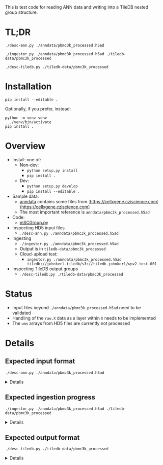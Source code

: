 This is test code for reading ANN data and writing into a TileDB nested group structure.

# TL;DR

```
./desc-ann.py ./anndata/pbmc3k_processed.h5ad

./ingestor.py ./anndata/pbmc3k_processed.h5ad ./tiledb-data/pbmc3k_processed

./desc-tiledb.py ./tiledb-data/pbmc3k_processed
```

# Installation

```
pip install --editable .
```

Optionally, if you prefer, instead:

```
python -m venv venv
. ./venv/bin/activate
pip install .
```

# Overview

* Install: one of:
  * Non-dev:
    * `python setup.py install`
    * `pip install .`
  * Dev:
    * `python setup.py develop`
    * `pip install --editable .`
* Sample data:
  * [anndata](./anndata) contains some files from [https://cellxgene.cziscience.com](https://cellxgene.cziscience.com)
  * The most important reference is `anndata/pbmc3k_processed.h5ad`
* Code:
  * [mSCGroup.py](./mSCGroup.py)
* Inspecting HD5 input files
  * `./desc-ann.py ./anndata/pbmc3k_processed.h5ad`
* Ingesting
  * `./ingestor.py ./anndata/pbmc3k_processed.h5ad`
  * Output is in `tiledb-data/pbmc3k_processed`
  * Cloud-upload test:
    * `ingestor.py ./anndata/pbmc3k_processed.h5ad tiledb://johnkerl-tiledb/s3://tiledb-johnkerl/wpv2-test-001`
* Inspecting TileDB output groups
  * `./desc-tiledb.py ./tiledb-data/pbmc3k_processed`

# Status

* Input files beyond `./anndata/pbmc3k_processed.h5ad` need to be validated
* Handling of the `raw.X` data as a layer within `X` needs to be implemented
* The `uns` arrays from HD5 files are currently not processed

# Details

## Expected input format

`./desc-ann.py ./anndata/pbmc3k_processed.h5ad`

<details>

```
================================================================ ./anndata/pbmc3k_processed.h5ad
ANNDATA SUMMARY:
AnnData object with n_obs × n_vars = 2638 × 1838
    obs: 'n_genes', 'percent_mito', 'n_counts', 'louvain'
    var: 'n_cells'
    uns: 'draw_graph', 'louvain', 'louvain_colors', 'neighbors', 'pca', 'rank_genes_groups'
    obsm: 'X_pca', 'X_tsne', 'X_umap', 'X_draw_graph_fr'
    varm: 'PCs'
    obsp: 'distances', 'connectivities'
X IS A    <class 'numpy.ndarray'>
  X SHAPE   (2638, 1838)
  OBS  LEN  2638
  VAR  LEN  1838
OBS IS A <class 'pandas.core.frame.DataFrame'>
  OBS  KEYS ['n_genes', 'percent_mito', 'n_counts', 'louvain']
VAR IS A <class 'pandas.core.frame.DataFrame'>
  VAR  KEYS ['n_cells']
OBSM KEYS ['X_pca', 'X_tsne', 'X_umap', 'X_draw_graph_fr']
  OBSM X_pca IS A <class 'numpy.ndarray'>
  OBSM X_tsne IS A <class 'numpy.ndarray'>
  OBSM X_umap IS A <class 'numpy.ndarray'>
  OBSM X_draw_graph_fr IS A <class 'numpy.ndarray'>
VARM KEYS ['PCs']
  VARM PCs IS A <class 'numpy.ndarray'>
OBSP KEYS ['distances', 'connectivities']
  OBSP distances IS A <class 'scipy.sparse.csr.csr_matrix'>
  OBSP connectivities IS A <class 'scipy.sparse.csr.csr_matrix'>
VARP KEYS []
```

</details>

## Expected ingestion progress

`./ingestor.py ./anndata/pbmc3k_processed.h5ad ./tiledb-data/pbmc3k_processed`

<details>

```
START  SCGroup.from_h5ad ./anndata/pbmc3k_processed.h5ad -> ./tiledb-data/pbmc3k_processed
  START  READING ./anndata/pbmc3k_processed.h5ad
  FINISH READING ./anndata/pbmc3k_processed.h5ad
  START  DECATEGORICALIZING
  FINISH DECATEGORICALIZING
  START  WRITING ./tiledb-data/pbmc3k_processed
    START  WRITING ./tiledb-data/pbmc3k_processed/X/data
    FINISH WRITING ./tiledb-data/pbmc3k_processed/X/data
    START  WRITING ./tiledb-data/pbmc3k_processed/obs
    FINISH WRITING ./tiledb-data/pbmc3k_processed/obs
    START  WRITING ./tiledb-data/pbmc3k_processed/var
    FINISH WRITING ./tiledb-data/pbmc3k_processed/var
    START  WRITING ./tiledb-data/pbmc3k_processed/obsm/X_pca
    FINISH WRITING ./tiledb-data/pbmc3k_processed/obsm/X_pca
    START  WRITING ./tiledb-data/pbmc3k_processed/obsm/X_tsne
    FINISH WRITING ./tiledb-data/pbmc3k_processed/obsm/X_tsne
    START  WRITING ./tiledb-data/pbmc3k_processed/obsm/X_umap
    FINISH WRITING ./tiledb-data/pbmc3k_processed/obsm/X_umap
    START  WRITING ./tiledb-data/pbmc3k_processed/obsm/X_draw_graph_fr
    FINISH WRITING ./tiledb-data/pbmc3k_processed/obsm/X_draw_graph_fr
    START  WRITING ./tiledb-data/pbmc3k_processed/varm/PCs
    FINISH WRITING ./tiledb-data/pbmc3k_processed/varm/PCs
    START  WRITING ./tiledb-data/pbmc3k_processed/obsp/distances
    FINISH WRITING ./tiledb-data/pbmc3k_processed/obsp/distances
    START  WRITING ./tiledb-data/pbmc3k_processed/obsp/connectivities
    FINISH WRITING ./tiledb-data/pbmc3k_processed/obsp/connectivities
  FINISH WRITING ./tiledb-data/pbmc3k_processed
FINISH SCGroup.from_h5ad ./anndata/pbmc3k_processed.h5ad -> ./tiledb-data/pbmc3k_processed
```

</details>

## Expected output format

`./desc-tiledb.py ./tiledb-data/pbmc3k_processed`

<details>

```
================================================================
X/data:
keys ['data', 'obs_id', 'var_id']
OrderedDict([('data', array([-0.13904382, -0.0708308 , -0.54010755, ..., -0.30667225,
       -0.15601887,  3.3442626 ])), ('obs_id', array([b'AAACATACAACCAC-1', b'AAACATACAACCAC-1', b'AAACATACAACCAC-1', ...,
       b'TTTGCATGCCTCAC-1', b'TTTGCATGCCTCAC-1', b'TTTGCATGCCTCAC-1'],
      dtype=object)), ('var_id', array([b'AAGAB', b'AAR2', b'AATF', ..., b'ZUFSP', b'ZWINT', b'ZYX'],
      dtype=object))])
ArraySchema(
  domain=Domain(*[
    Dim(name='obs_id', domain=(None, None), tile=None, dtype='|S0', var=True),
    Dim(name='var_id', domain=(None, None), tile=None, dtype='|S0', var=True),
  ]),
  attrs=[
    Attr(name='data', dtype='float64', var=False, nullable=False),
  ],
  cell_order='row-major',
  tile_order='row-major',
  capacity=10000,
  sparse=True,
  allows_duplicates=False,
)

----------------------------------------------------------------
obs:
keys ['n_genes', 'percent_mito', 'n_counts', 'louvain', 'index']
ArraySchema(
  domain=Domain(*[
    Dim(name='index', domain=(None, None), tile=None, dtype='|S0', var=True, filters=FilterList([ZstdFilter(level=-1), ])),
  ]),
  attrs=[
    Attr(name='n_genes', dtype='int64', var=False, nullable=False, filters=FilterList([ZstdFilter(level=-1), ])),
    Attr(name='percent_mito', dtype='float32', var=False, nullable=False, filters=FilterList([ZstdFilter(level=-1), ])),
    Attr(name='n_counts', dtype='float32', var=False, nullable=False, filters=FilterList([ZstdFilter(level=-1), ])),
    Attr(name='louvain', dtype='<U0', var=True, nullable=False, filters=FilterList([ZstdFilter(level=-1), ])),
  ],
  cell_order='row-major',
  tile_order='row-major',
  capacity=10000,
  sparse=True,
  allows_duplicates=False,
)

----------------------------------------------------------------
var:
keys ['n_cells', 'index']
ArraySchema(
  domain=Domain(*[
    Dim(name='index', domain=(None, None), tile=None, dtype='|S0', var=True, filters=FilterList([ZstdFilter(level=-1), ])),
  ]),
  attrs=[
    Attr(name='n_cells', dtype='int64', var=False, nullable=False, filters=FilterList([ZstdFilter(level=-1), ])),
  ],
  cell_order='row-major',
  tile_order='row-major',
  capacity=10000,
  sparse=True,
  allows_duplicates=False,
)


----------------------------------------------------------------
obsm:
   file:///Users/johnkerl/git/johnkerl/TileDB-SingleCell/util/tiledb-data/pbmc3k_processed/obsm/X_umap (2638, 2)
ArraySchema(
  domain=Domain(*[
    Dim(name='__dim_0', domain=(0, 2637), tile=2638, dtype='uint64'),
    Dim(name='__dim_1', domain=(0, 1), tile=2, dtype='uint64'),
  ]),
  attrs=[
    Attr(name='', dtype='float64', var=False, nullable=False),
  ],
  cell_order='row-major',
  tile_order='row-major',
  capacity=10000,
  sparse=False,
)

   file:///Users/johnkerl/git/johnkerl/TileDB-SingleCell/util/tiledb-data/pbmc3k_processed/obsm/X_tsne (2638, 2)
ArraySchema(
  domain=Domain(*[
    Dim(name='__dim_0', domain=(0, 2637), tile=2638, dtype='uint64'),
    Dim(name='__dim_1', domain=(0, 1), tile=2, dtype='uint64'),
  ]),
  attrs=[
    Attr(name='', dtype='float64', var=False, nullable=False),
  ],
  cell_order='row-major',
  tile_order='row-major',
  capacity=10000,
  sparse=False,
)

   file:///Users/johnkerl/git/johnkerl/TileDB-SingleCell/util/tiledb-data/pbmc3k_processed/obsm/X_draw_graph_fr (2638, 2)
ArraySchema(
  domain=Domain(*[
    Dim(name='__dim_0', domain=(0, 2637), tile=2638, dtype='uint64'),
    Dim(name='__dim_1', domain=(0, 1), tile=2, dtype='uint64'),
  ]),
  attrs=[
    Attr(name='', dtype='float64', var=False, nullable=False),
  ],
  cell_order='row-major',
  tile_order='row-major',
  capacity=10000,
  sparse=False,
)

   file:///Users/johnkerl/git/johnkerl/TileDB-SingleCell/util/tiledb-data/pbmc3k_processed/obsm/X_pca (2638, 50)
ArraySchema(
  domain=Domain(*[
    Dim(name='__dim_0', domain=(0, 2637), tile=2638, dtype='uint64'),
    Dim(name='__dim_1', domain=(0, 49), tile=50, dtype='uint64'),
  ]),
  attrs=[
    Attr(name='', dtype='float32', var=False, nullable=False),
  ],
  cell_order='row-major',
  tile_order='row-major',
  capacity=10000,
  sparse=False,
)


----------------------------------------------------------------
varm:
   file:///Users/johnkerl/git/johnkerl/TileDB-SingleCell/util/tiledb-data/pbmc3k_processed/varm/PCs (1838, 50)
ArraySchema(
  domain=Domain(*[
    Dim(name='__dim_0', domain=(0, 1837), tile=1838, dtype='uint64'),
    Dim(name='__dim_1', domain=(0, 49), tile=50, dtype='uint64'),
  ]),
  attrs=[
    Attr(name='', dtype='float32', var=False, nullable=False),
  ],
  cell_order='row-major',
  tile_order='row-major',
  capacity=10000,
  sparse=False,
)


----------------------------------------------------------------
obsp:
   file:///Users/johnkerl/git/johnkerl/TileDB-SingleCell/util/tiledb-data/pbmc3k_processed/obsp/connectivities (2638, 2638)
ArraySchema(
  domain=Domain(*[
    Dim(name='__dim_0', domain=(0, 2637), tile=2638, dtype='uint64'),
    Dim(name='__dim_1', domain=(0, 2637), tile=2638, dtype='uint64'),
  ]),
  attrs=[
    Attr(name='', dtype='float64', var=False, nullable=False),
  ],
  cell_order='row-major',
  tile_order='row-major',
  capacity=10000,
  sparse=False,
)

   file:///Users/johnkerl/git/johnkerl/TileDB-SingleCell/util/tiledb-data/pbmc3k_processed/obsp/distances (2638, 2638)
ArraySchema(
  domain=Domain(*[
    Dim(name='__dim_0', domain=(0, 2637), tile=2638, dtype='uint64'),
    Dim(name='__dim_1', domain=(0, 2637), tile=2638, dtype='uint64'),
  ]),
  attrs=[
    Attr(name='', dtype='float64', var=False, nullable=False),
  ],
  cell_order='row-major',
  tile_order='row-major',
  capacity=10000,
  sparse=False,
)

```

</details>
